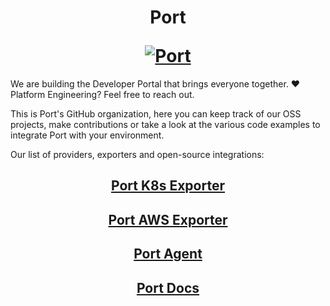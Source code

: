 <h1 align="center">
  <p align="center">Port</p>
  <a href="https://docs.getport.io"><img src="https://port-graphical-assets.s3.eu-west-1.amazonaws.com/Port+Logo.svg" alt="Port"></a>
</h1>

We are building the Developer Portal that brings everyone together. ❤️ Platform Engineering? Feel free to reach out.

This is Port's GitHub organization, here you can keep track of our OSS projects, make contributions or take a look at the various code examples to integrate Port with your environment.

Our list of providers, exporters and open-source integrations:

<h2 align="center">
  <a href="https://github.com/port-labs/port-k8s-exporter">Port K8s Exporter</a>
</h2>
<h2 align="center">
  <a href="https://github.com/port-labs/port-aws-exporter">Port AWS Exporter</a>
</h2>
<h2 align="center">
  <a href="https://github.com/port-labs/port-agent">Port Agent</a>
</h2>
<h2 align="center">
  <a href="https://github.com/port-labs/port-docs">Port Docs</a>
</h2>
